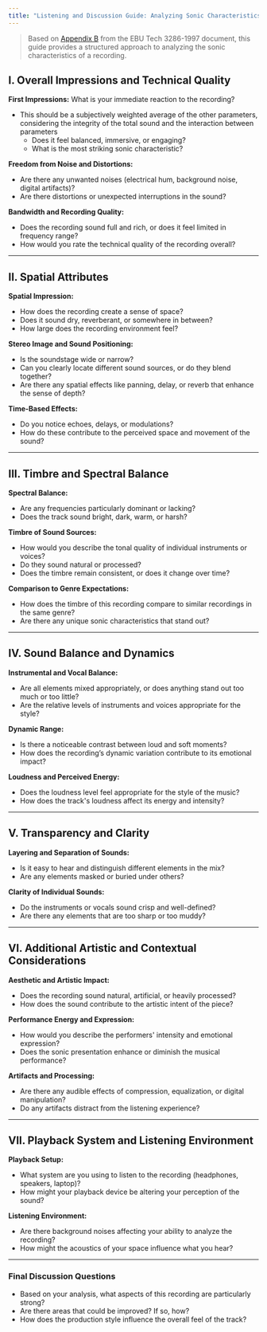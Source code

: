 ```yaml
---
title: "Listening and Discussion Guide: Analyzing Sonic Characteristics in a Recording"
---
```


> Based on [Appendix B](https://tech.ebu.ch/docs/tech/tech3286.pdf) from the EBU Tech 3286-1997 document, this guide provides a structured approach to analyzing the sonic characteristics of a recording. 

## **I. Overall Impressions and Technical Quality**  
**First Impressions:** What is your immediate reaction to the recording?  
   - This should be a subjectively weighted average of the other parameters, considering the integrity of the total sound and the interaction between parameters
     - Does it feel balanced, immersive, or engaging?  
     - What is the most striking sonic characteristic?  

**Freedom from Noise and Distortions:**  
   - Are there any unwanted noises (electrical hum, background noise, digital artifacts)?  
   - Are there distortions or unexpected interruptions in the sound?
     
**Bandwidth and Recording Quality:**  
   - Does the recording sound full and rich, or does it feel limited in frequency range?  
   - How would you rate the technical quality of the recording overall?  

---

## **II. Spatial Attributes**  

**Spatial Impression:**  
   - How does the recording create a sense of space?  
   - Does it sound dry, reverberant, or somewhere in between?  
   - How large does the recording environment feel?  


**Stereo Image and Sound Positioning:**  
   - Is the soundstage wide or narrow?  
   - Can you clearly locate different sound sources, or do they blend together?  
   - Are there any spatial effects like panning, delay, or reverb that enhance the sense of depth?  


**Time-Based Effects:**  
   - Do you notice echoes, delays, or modulations?  
   - How do these contribute to the perceived space and movement of the sound?  

---

## **III. Timbre and Spectral Balance**  

 **Spectral Balance:**  
   - Are any frequencies particularly dominant or lacking?  
   - Does the track sound bright, dark, warm, or harsh?  


 **Timbre of Sound Sources:**  
   - How would you describe the tonal quality of individual instruments or voices?  
   - Do they sound natural or processed?  
   - Does the timbre remain consistent, or does it change over time?  


 **Comparison to Genre Expectations:**  
   - How does the timbre of this recording compare to similar recordings in the same genre?  
   - Are there any unique sonic characteristics that stand out?  

---

## **IV. Sound Balance and Dynamics**  

 **Instrumental and Vocal Balance:**  
   - Are all elements mixed appropriately, or does anything stand out too much or too little?  
   - Are the relative levels of instruments and voices appropriate for the style?  


 **Dynamic Range:**  
   - Is there a noticeable contrast between loud and soft moments?  
   - How does the recording’s dynamic variation contribute to its emotional impact?  


 **Loudness and Perceived Energy:**  
   - Does the loudness level feel appropriate for the style of the music?  
   - How does the track's loudness affect its energy and intensity?  

---

## **V. Transparency and Clarity**  

 **Layering and Separation of Sounds:**  
   - Is it easy to hear and distinguish different elements in the mix?  
   - Are any elements masked or buried under others?  

 **Clarity of Individual Sounds:**  
   - Do the instruments or vocals sound crisp and well-defined?  
   - Are there any elements that are too sharp or too muddy?  

---

## **VI. Additional Artistic and Contextual Considerations**  
 **Aesthetic and Artistic Impact:**  
   - Does the recording sound natural, artificial, or heavily processed?  
   - How does the sound contribute to the artistic intent of the piece?  

 **Performance Energy and Expression:**  
   - How would you describe the performers' intensity and emotional expression?  
   - Does the sonic presentation enhance or diminish the musical performance?  

**Artifacts and Processing:**  
   - Are there any audible effects of compression, equalization, or digital manipulation?  
   - Do any artifacts distract from the listening experience?  

---

## **VII. Playback System and Listening Environment**  

 **Playback Setup:**  
   - What system are you using to listen to the recording (headphones, speakers, laptop)?  
   - How might your playback device be altering your perception of the sound?  


 **Listening Environment:**  
   - Are there background noises affecting your ability to analyze the recording?  
   - How might the acoustics of your space influence what you hear?  

---

### **Final Discussion Questions**  
- Based on your analysis, what aspects of this recording are particularly strong?  
- Are there areas that could be improved? If so, how?  
- How does the production style influence the overall feel of the track?  

